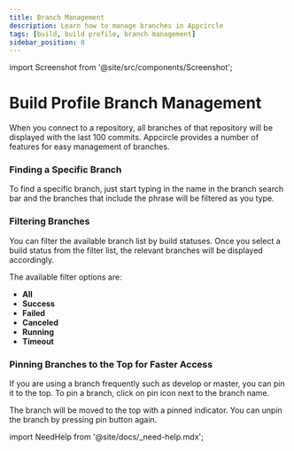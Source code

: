 ```yaml
---
title: Branch Management
description: Learn how to manage branches in Appcircle
tags: [build, build profile, branch management]
sidebar_position: 8
---
```


import Screenshot from '@site/src/components/Screenshot';

# Build Profile Branch Management

When you connect to a repository, all branches of that repository will be displayed with the last 100 commits. Appcircle provides a number of features for easy management of branches.

### Finding a Specific Branch

To find a specific branch, just start typing in the name in the branch search bar and the branches that include the phrase will be filtered as you type.

<Screenshot url='https://cdn.appcircle.io/docs/assets/branch-operation-specific-branch.png' />

### Filtering Branches

You can filter the available branch list by build statuses. Once you select a build status from the filter list, the relevant branches will be displayed accordingly.

<Screenshot url='https://cdn.appcircle.io/docs/assets/BE-3109-filter.png' />

<Screenshot url='https://cdn.appcircle.io/docs/assets/BE-3109-filter2.png' />

The available filter options are:

- **All**  
- **Success**
- **Failed** 
- **Canceled** 
- **Running** 
- **Timeout**

### Pinning Branches to the Top for Faster Access

If you are using a branch frequently such as develop or master, you can pin it to the top. To pin a branch, click on pin icon next to the branch name.

<Screenshot url='https://cdn.appcircle.io/docs/assets/branch-operation-pin-unpinned.png' />

The branch will be moved to the top with a pinned indicator. You can unpin the branch by pressing pin button again.

<Screenshot url='https://cdn.appcircle.io/docs/assets/branch-operation-pin-pinned.png' />

import NeedHelp from '@site/docs/\_need-help.mdx';

<NeedHelp />
